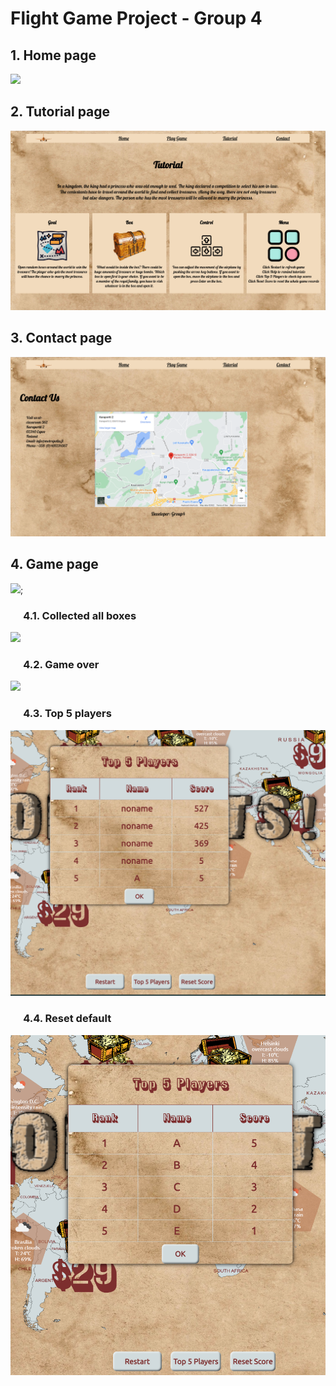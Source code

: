 # Flight Game Project - Group 4
## 1. Home page
<img src="rm/rm_home.png">

## 2. Tutorial page
<img src="rm/rm_tutorial.png">

## 3. Contact page
<img src="rm/rm_contact.png">

## 4. Game page
<img src="rm/rm_playgame.png">; 

### &emsp; 4.1. Collected all boxes
<img src="rm/rm_gameOK.png">

### &emsp; 4.2. Game over
<img src="rm/rm_gameover.png">

### &emsp; 4.3. Top 5 players
<img src="rm/rm_top5.png">

### &emsp; 4.4. Reset default
<img src="rm/rm_reset.png">
